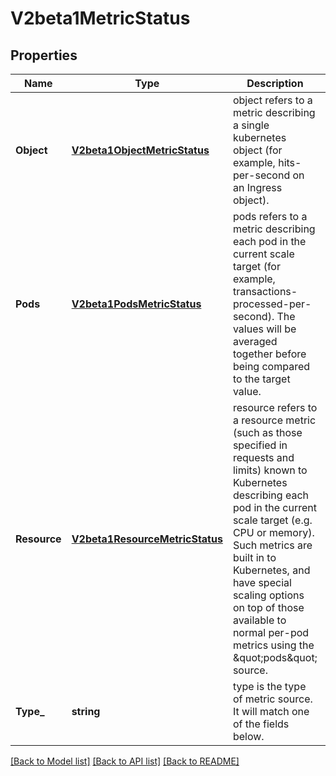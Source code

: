 # V2beta1MetricStatus

## Properties
Name | Type | Description | Notes
------------ | ------------- | ------------- | -------------
**Object** | [**V2beta1ObjectMetricStatus**](v2beta1.ObjectMetricStatus.md) | object refers to a metric describing a single kubernetes object (for example, hits-per-second on an Ingress object). | [optional] [default to null]
**Pods** | [**V2beta1PodsMetricStatus**](v2beta1.PodsMetricStatus.md) | pods refers to a metric describing each pod in the current scale target (for example, transactions-processed-per-second).  The values will be averaged together before being compared to the target value. | [optional] [default to null]
**Resource** | [**V2beta1ResourceMetricStatus**](v2beta1.ResourceMetricStatus.md) | resource refers to a resource metric (such as those specified in requests and limits) known to Kubernetes describing each pod in the current scale target (e.g. CPU or memory). Such metrics are built in to Kubernetes, and have special scaling options on top of those available to normal per-pod metrics using the \&quot;pods\&quot; source. | [optional] [default to null]
**Type_** | **string** | type is the type of metric source.  It will match one of the fields below. | [default to null]

[[Back to Model list]](../README.md#documentation-for-models) [[Back to API list]](../README.md#documentation-for-api-endpoints) [[Back to README]](../README.md)


